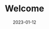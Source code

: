 ---
date: 2023-01-12
featured_image: feature.jpg

title: Welcome
featured: true
private: true # do not show in list, only as feature
description: 笼中的🐻
---